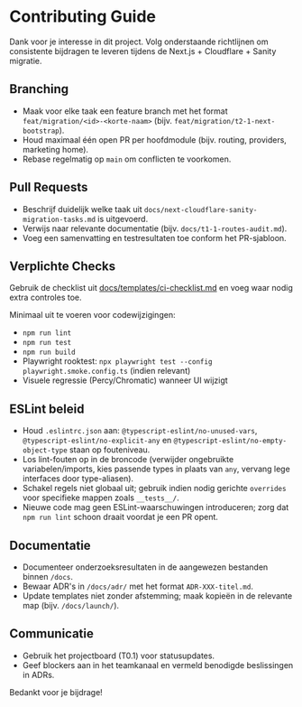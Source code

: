 # Contributing Guide

Dank voor je interesse in dit project. Volg onderstaande richtlijnen om consistente bijdragen te leveren tijdens de Next.js + Cloudflare + Sanity migratie.

## Branching
- Maak voor elke taak een feature branch met het format `feat/migration/<id>-<korte-naam>` (bijv. `feat/migration/t2-1-next-bootstrap`).
- Houd maximaal één open PR per hoofdmodule (bijv. routing, providers, marketing home).
- Rebase regelmatig op `main` om conflicten te voorkomen.

## Pull Requests
- Beschrijf duidelijk welke taak uit `docs/next-cloudflare-sanity-migration-tasks.md` is uitgevoerd.
- Verwijs naar relevante documentatie (bijv. `docs/t1-1-routes-audit.md`).
- Voeg een samenvatting en testresultaten toe conform het PR-sjabloon.

## Verplichte Checks
Gebruik de checklist uit [docs/templates/ci-checklist.md](docs/templates/ci-checklist.md) en voeg waar nodig extra controles toe.

Minimaal uit te voeren voor codewijzigingen:
- `npm run lint`
- `npm run test`
- `npm run build`
- Playwright rooktest: `npx playwright test --config playwright.smoke.config.ts` (indien relevant)
- Visuele regressie (Percy/Chromatic) wanneer UI wijzigt

## ESLint beleid
- Houd `.eslintrc.json` aan: `@typescript-eslint/no-unused-vars`, `@typescript-eslint/no-explicit-any` en `@typescript-eslint/no-empty-object-type` staan op fouteniveau.
- Los lint-fouten op in de broncode (verwijder ongebruikte variabelen/imports, kies passende types in plaats van `any`, vervang lege interfaces door type-aliasen).
- Schakel regels niet globaal uit; gebruik indien nodig gerichte `overrides` voor specifieke mappen zoals `__tests__/`.
- Nieuwe code mag geen ESLint-waarschuwingen introduceren; zorg dat `npm run lint` schoon draait voordat je een PR opent.

## Documentatie
- Documenteer onderzoeksresultaten in de aangewezen bestanden binnen `/docs`.
- Bewaar ADR's in `/docs/adr/` met het format `ADR-XXX-titel.md`.
- Update templates niet zonder afstemming; maak kopieën in de relevante map (bijv. `/docs/launch/`).

## Communicatie
- Gebruik het projectboard (T0.1) voor statusupdates.
- Geef blockers aan in het teamkanaal en vermeld benodigde beslissingen in ADRs.

Bedankt voor je bijdrage!
